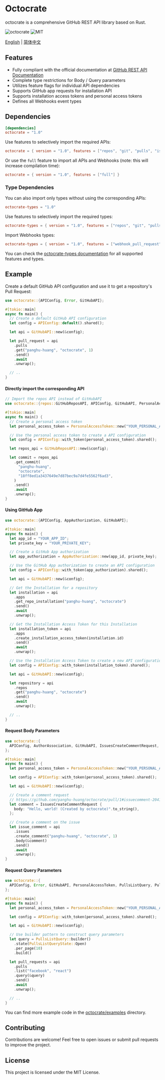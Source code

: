 # Octocrate

octocrate is a comprehensive GitHub REST API library based on Rust.

![octocrate](https://img.shields.io/crates/v/octocrate.svg)
![MIT](https://img.shields.io/badge/license-MIT-blue.svg)

[English](./README.md) | [简体中文](./README_zh-CN.md)

## Features

- Fully compliant with the official documentation at [GitHub REST API Documentation](https://docs.github.com/en/rest?apiVersion=2022-11-28)
- Complete type restrictions for Body / Query parameters
- Utilizes feature flags for individual API dependencies
- Supports GitHub app requests for installation API
- Supports installation access tokens and personal access tokens
- Defines all Webhooks event types

## Dependencies

```toml
[dependencies]
octocrate = "1.0"
```

Use features to selectively import the required APIs:

```toml
octocrate = { version = "1.0", features = ["repos", "git", "pulls", "issues", "users", "search"] }
```

Or use the `full` feature to import all APIs and Webhooks (note: this will increase compilation time):

```toml
octocrate = { version = "1.0", features = ["full"] }
```

### Type Dependencies

You can also import only types without using the corresponding APIs:

```toml
octocrate-types = "1.0"
```

Use features to selectively import the required types:

```toml
octocrate-types = { version = "1.0", features = ["repos", "git", "pulls", "issues", "users", "search"] }
```

Import Webhooks types:

```toml
octocrate-types = { version = "1.0", features = ["webhook_pull_request", "webhook_push"] }
```

You can check the [octocrate-types documentation](https://docs.rs/crate/octocrate-types/latest/features) for all supported features and types.

## Example

Create a default GitHub API configuration and use it to get a repository's Pull Request:

```rust
use octocrate::{APIConfig, Error, GitHubAPI};

#[tokio::main]
async fn main() {
  // Create a default GitHub API configuration
  let config = APIConfig::default().shared();

  let api = GitHubAPI::new(&config);

  let pull_request = api
    .pulls
    .get("panghu-huang", "octocrate", 1)
    .send()
    .await
    .unwrap();

  // ..
}
```

#### Directly import the corresponding API

```rust
// Import the repos API instead of GitHubAPI
use octocrate::{repos::GitHubReposAPI, APIConfig, GitHubAPI, PersonalAccessToken};

#[tokio::main]
async fn main() {
  // Create a personal access token
  let personal_access_token = PersonalAccessToken::new("YOUR_PERSONAL_ACCESS_TOKEN");

  // Use the personal access token to create a API configuration
  let config = APIConfig::with_token(personal_access_token).shared();

  let repos_api = GitHubReposAPI::new(&config);

  let commit = repos_api
    .get_commit(
      "panghu-huang",
      "octocrate",
      "18ff8ed1a3437649e7d87bec9a7d4fe5562f6ad3",
    )
    .send()
    .await
    .unwrap();
}
```

#### Using GitHub App

```rust
use octocrate::{APIConfig, AppAuthorization, GitHubAPI};

#[tokio::main]
async fn main() {
  let app_id = "YOUR_APP_ID";
  let private_key = "YOUR_PRIVATE_KEY";

  // Create a GitHub App authorization
  let app_authorization = AppAuthorization::new(app_id, private_key);

  // Use the GitHub App authorization to create an API configuration
  let config = APIConfig::with_token(app_authorization).shared();

  let api = GitHubAPI::new(&config);

  // Get the Installation for a repository
  let installation = api
    .apps
    .get_repo_installation("panghu-huang", "octocrate")
    .send()
    .await
    .unwrap();

  // Get the Installation Access Token for this Installation
  let installation_token = api
    .apps
    .create_installation_access_token(installation.id)
    .send()
    .await
    .unwrap();

  // Use the Installation Access Token to create a new API configuration
  let config = APIConfig::with_token(installation_token).shared();

  let api = GitHubAPI::new(&config);

  let repository = api
    .repos
    .get("panghu-huang", "octocrate")
    .send()
    .await
    .unwrap();

  // ..
}
```

#### Request Body Parameters

```rust
use octocrate::{
  APIConfig, AuthorAssociation, GitHubAPI, IssuesCreateCommentRequest, PersonalAccessToken,
};

#[tokio::main]
async fn main() {
  let personal_access_token = PersonalAccessToken::new("YOUR_PERSONAL_ACCESS_TOKEN");

  let config = APIConfig::with_token(personal_access_token).shared();

  let api = GitHubAPI::new(&config);

  // Create a comment request
  // https://github.com/panghu-huang/octocrate/pull/1#issuecomment-2041280635
  let comment = IssuesCreateCommentRequest {
    body: "Hello, world! (Created by octocrate)".to_string(),
  };

  // Create a comment on the issue
  let issue_comment = api
    .issues
    .create_comment("panghu-huang", "octocrate", 1)
    .body(&comment)
    .send()
    .await
    .unwrap();
}
```

#### Request Query Parameters

```rust
use octocrate::{
  APIConfig, Error, GitHubAPI, PersonalAccessToken, PullsListQuery, PullsListQueryState,
};

#[tokio::main]
async fn main() {
  let personal_access_token = PersonalAccessToken::new("YOUR_PERSONAL_ACCESS_TOKEN");

  let config = APIConfig::with_token(personal_access_token).shared();

  let api = GitHubAPI::new(&config);

  // Use builder pattern to construct query parameters
  let query = PullsListQuery::builder()
    .state(PullsListQueryState::Open)
    .per_page(10)
    .build()

  let pull_requests = api
    .pulls
    .list("facebook", "react")
    .query(&query)
    .send()
    .await
    .unwrap();

  // ..
}
```

You can find more example code in the [octocrate/examples](./octocrate/examples) directory.

## Contributing

Contributions are welcome! Feel free to open issues or submit pull requests to improve the project.

## License

This project is licensed under the MIT License.
